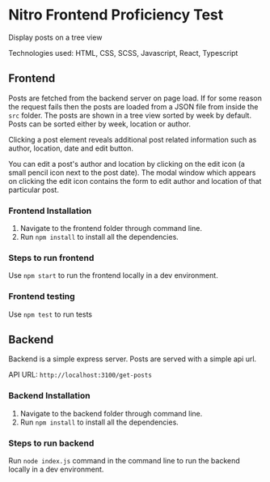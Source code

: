 # Nitro Frontend Proficiency Test

Display posts on a tree view

Technologies used: HTML, CSS, SCSS, Javascript, React, Typescript

## Frontend

Posts are fetched from the backend server on page load. If for some reason the request fails then the posts are loaded from a JSON file from inside the `src` folder. The posts are shown in a tree view sorted by week by default. Posts can be sorted either by week, location or author.

Clicking a post element reveals additional post related information such as author, location, date and edit button.

You can edit a post's author and location by clicking on the edit icon (a small pencil icon next to the post date). The modal window which appears on clicking the edit icon contains the form to edit author and location of that particular post.

### Frontend Installation

1. Navigate to the frontend folder through command line.
2. Run `npm install` to install all the dependencies.

### Steps to run frontend

Use `npm start` to run the frontend locally in a dev environment.

### Frontend testing

Use `npm test` to run tests

## Backend

Backend is a simple express server. Posts are served with a simple api url.

API URL: `http://localhost:3100/get-posts`

### Backend Installation

1. Navigate to the backend folder through command line.
2. Run `npm install` to install all the dependencies.

### Steps to run backend

Run `node index.js` command in the command line to run the backend locally in a dev environment.